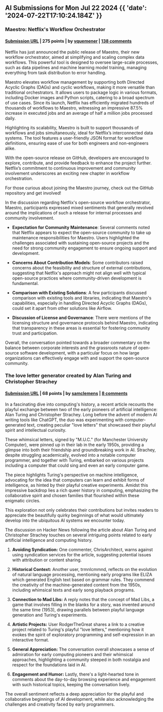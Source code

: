 ## AI Submissions for Mon Jul 22 2024 {{ 'date': '2024-07-22T17:10:24.184Z' }}

### Maestro: Netflix's Workflow Orchestrator

#### [Submission URL](https://netflixtechblog.com/maestro-netflixs-workflow-orchestrator-ee13a06f9c78) | 275 points | by [vquemener](https://news.ycombinator.com/user?id=vquemener) | [138 comments](https://news.ycombinator.com/item?id=41037745)

Netflix has just announced the public release of Maestro, their new workflow orchestrator, aimed at simplifying and scaling complex data workflows. This powerful tool is designed to oversee large-scale processes, such as data pipelines and machine learning model training, managing everything from task distribution to error handling.

Maestro elevates workflow management by supporting both Directed Acyclic Graphs (DAGs) and cyclic workflows, making it more versatile than traditional orchestrators. It allows users to package logic in various formats, including Docker images and Python scripts, catering to a broad spectrum of use cases. Since its launch, Netflix has efficiently migrated hundreds of thousands of workflows to Maestro, witnessing an impressive 87.5% increase in executed jobs and an average of half a million jobs processed daily.

Highlighting its scalability, Maestro is built to support thousands of workflows and jobs simultaneously, ideal for Netflix’s interconnected data systems. The tool features a user-friendly JSON format for workflow definitions, ensuring ease of use for both engineers and non-engineers alike.

With the open-source release on GitHub, developers are encouraged to explore, contribute, and provide feedback to enhance the project further. Netflix’s commitment to continuous improvement and community involvement underscores an exciting new chapter in workflow orchestration.   

For those curious about joining the Maestro journey, check out the GitHub repository and get involved!

In the discussion regarding Netflix's open-source workflow orchestrator, Maestro, participants expressed mixed sentiments that generally revolved around the implications of such a release for internal processes and community involvement. 

- **Expectation for Community Maintenance**: Several comments noted that Netflix appears to expect the open-source community to take up maintenance responsibilities for Maestro. Users highlighted the challenges associated with sustaining open-source projects and the need for strong community engagement to ensure ongoing support and development.

- **Concerns About Contribution Models**: Some contributors raised concerns about the feasibility and structure of external contributions, suggesting that Netflix's approach might not align well with typical open-source practices where community-driven development is fundamental.

- **Comparison with Existing Solutions**: A few participants discussed comparison with existing tools and libraries, indicating that Maestro's capabilities, especially in handling Directed Acyclic Graphs (DAGs), could set it apart from other solutions like Airflow.

- **Discussion of License and Governance**: There were mentions of the licensing structure and governance protocols behind Maestro, indicating that transparency in these areas is essential for fostering community trust and participation.

Overall, the conversation pointed towards a broader commentary on the balance between corporate interests and the grassroots nature of open-source software development, with a particular focus on how large organizations can effectively engage with and support the open-source community.

### The love letter generator created by Alan Turing and Christopher Strachey

#### [Submission URL](https://bigthink.com/the-past/love-letter-generator-turing-strachey-ai/) | 68 points | by [samclemens](https://news.ycombinator.com/user?id=samclemens) | [8 comments](https://news.ycombinator.com/item?id=41038406)

In a fascinating dive into computing's history, a recent article recounts the playful exchange between two of the early pioneers of artificial intelligence: Alan Turing and Christopher Strachey. Long before the advent of modern AI writing tools like ChatGPT, the duo was experimenting with computer-generated text, creating peculiar "love letters" that showcased their playful spirit and intellectual curiosity. 

These whimsical letters, signed by "M.U.C." (for Manchester University Computer), were pinned up in their lab in the early 1950s, providing a glimpse into both their friendship and groundbreaking work in AI. Strachey, despite struggling academically, evolved into a notable computer programmer, and together with Turing, embarked on various projects including a computer that could sing and even an early computer game. 

The piece highlights Turing's perspective on machine intelligence, advocating for the idea that computers can learn and exhibit forms of intelligence, as hinted by their playful creative experiments. Amidst this impressive backdrop lies a rich queer history in computing, emphasizing the collaborative spirit and chosen families that flourished within these enigmatic circles.

This exploration not only celebrates their contributions but invites readers to appreciate the beautifully quirky beginnings of what would ultimately develop into the ubiquitous AI systems we encounter today.

The discussion on Hacker News following the article about Alan Turing and Christopher Strachey touches on several intriguing points related to early artificial intelligence and computing history. 

1. **Avoiding Syndication:** One commenter, ChrisArchitect, warns against using syndication services for the article, suggesting potential issues with attribution or content sharing.

2. **Historical Context:** Another user, trmnlcmmnd, reflects on the evolution of natural language processing, mentioning early programs like ELIZA which generated English text based on grammar rules. They commend the creativity of the machine-generated content from the 1950s, including whimsical texts and early song playback programs.

3. **Connection to Mad Libs:** A reply notes that the concept of Mad Libs, a game that involves filling in the blanks for a story, was invented around the same time (1953), drawing parallels between playful language generation and Turing's experiments.

4. **Artistic Projects:** User RodgerTheGreat shares a link to a creative project related to Turing's playful "love letters," mentioning how it evokes the spirit of exploratory programming and self-expression in an interactive format.

5. **General Appreciation:** The conversation overall showcases a sense of admiration for early computing pioneers and their whimsical approaches, highlighting a community steeped in both nostalgia and respect for the foundations laid in AI. 

6. **Engagement and Humor:** Lastly, there's a light-hearted tone in comments about the day-to-day browsing experience and engagement with such historical topics, keeping the conversation lively.

The overall sentiment reflects a deep appreciation for the playful and collaborative beginnings of AI development, while also acknowledging the challenges and creativity faced by early programmers.
